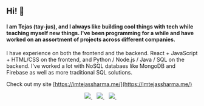 ## Hi! 👋

#### I am Tejas (tay-jus), and I always like building cool things with tech while teaching myself new things. I've been programming for a while and have worked on an assortment of projects across different companies.

I have experience on both the frontend and the backend. React + JavaScript + HTML/CSS on the frontend, and Python / Node.js / Java / SQL on the backend. I've worked a lot with NoSQL databaes like MongoDB and Firebase as well as more traditional SQL solutions.

Check out my site [https://imtejassharma.me/](https://imtejassharma.me/)

<p align='center'>
  <a href="https://www.linkedin.com/in/tejas-sharma-software-engineer/">
    <img src="https://img.shields.io/badge/linkedin-%230077B5.svg?&style=for-the-badge&logo=linkedin&logoColor=white" />
  </a>&nbsp;&nbsp;
  <a href="https://play.google.com/store/apps/dev?id=5709416098328895334">
    <img src="https://img.shields.io/badge/Google_Play-414141?style=for-the-badge&logo=google-play&logoColor=white" />        
  </a>&nbsp;&nbsp;
  <a href="mailto: tejassharma08@gmail.com">
    <img src="https://img.shields.io/badge/Gmail-D14836?style=for-the-badge&logo=gmail&logoColor=white" />        
  </a>&nbsp;&nbsp;
</p>

<!--
**Tej-Sharma/tej-sharma** is a ✨ _special_ ✨ repository because its `README.md` (this file) appears on your GitHub profile.

Here are some ideas to get you started:

- 🔭 I’m currently working on ...
- 🌱 I’m currently learning ...
- 👯 I’m looking to collaborate on ...
- 🤔 I’m looking for help with ...
- 💬 Ask me about ...
- 📫 How to reach me: ...
- 😄 Pronouns: ...
-->
